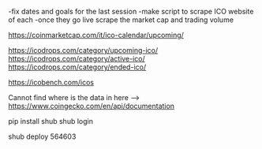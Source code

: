 
-fix dates and goals for the last session
-make script to scrape ICO website of each
-once they go live scrape the market cap and trading volume

https://coinmarketcap.com/it/ico-calendar/upcoming/



https://icodrops.com/category/upcoming-ico/
https://icodrops.com/category/active-ico/
https://icodrops.com/category/ended-ico/


https://icobench.com/icos


Cannot find where is the data in here -->
https://www.coingecko.com/en/api/documentation


pip install shub
shub login

shub deploy 564603